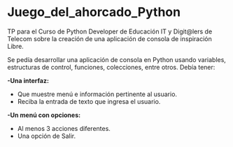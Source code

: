 # Juego_del_ahorcado_Python

TP para el Curso de Python Developer de Educación IT y Digit@lers de Telecom sobre la creación de una aplicación de consola de inspiración Libre.

Se pedía desarrollar una aplicación de consola en Python usando variables, estructuras de control, funciones, colecciones, entre otros. Debía tener:

<b>-Una interfaz:</b>

<ul><li>Que muestre menú e información pertinente al usuario.</li>
<li>Reciba la entrada de texto que ingresa el usuario.</li></ul>

<b>-Un menú con opciones:</b>

<ul><li>Al menos 3 acciones diferentes.</li>
<li>Una opción de Salir.</li></ul>
